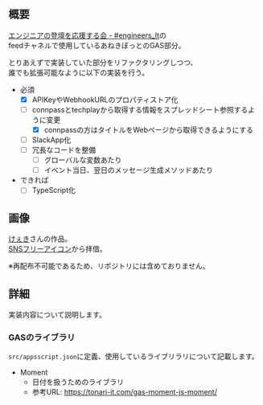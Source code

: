 
## 概要

[エンジニアの登壇を応援する会 - #engineers_lt]()の  
feedチャネルで使用しているあねきぼっとのGAS部分。  

とりあえずで実装していた部分をリファクタリングしつつ、  
誰でも拡張可能なように以下の実装を行う。  

- 必須
  - [x] APIKeyやWebhookURLのプロパティストア化
  - [ ] connpassとtechplayから取得する情報をスプレッドシート参照するように変更
    - [x] connpassの方はタイトルをWebページから取得できるようにする
  - [ ] SlackApp化
  - [ ] 冗長なコードを整備
    - [ ] グローバルな変数あたり
    - [ ] イベント当日、翌日のメッセージ生成メソッドあたり
- できれば
  - [ ] TypeScript化

## 画像

[けぇき](https://www.pixiv.net/member.php?id=360566)さんの作品。  
[SNSフリーアイコン](https://www.pixiv.net/member_illust.php?mode=manga&illust_id=474267820)から拝借。

※再配布不可能であるため、リポジトリには含めておりません。

## 詳細

実装内容について説明します。

### GASのライブラリ

`src/appsscript.json`に定義、使用しているライブリラリについて記載します。

- Moment
  - 日付を扱うためのライブラリ
  - 参考URL: https://tonari-it.com/gas-moment-js-moment/
